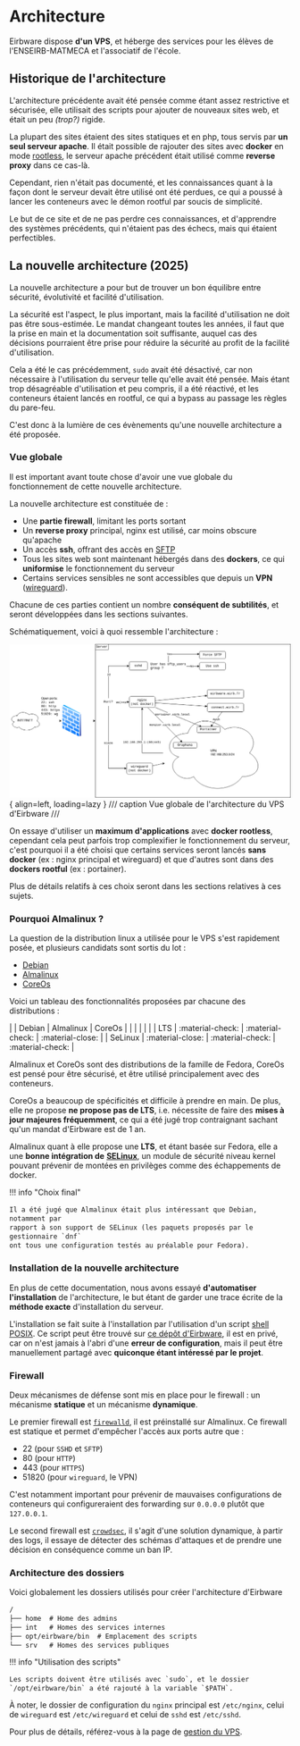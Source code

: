 # Architecture

Eirbware dispose **d'un VPS**, et héberge des services pour les élèves de
l'ENSEIRB-MATMECA et l'associatif de l'école.

## Historique de l'architecture

L'architecture précédente avait été pensée comme étant assez restrictive et
sécurisée, elle utilisait des scripts pour ajouter de nouveaux sites web, et
était un peu _(trop?)_ rigide.

La plupart des sites étaient des sites statiques et en php, tous servis par **un
seul serveur apache**. Il était possible de rajouter des sites avec **docker** en mode
[rootless](https://docs.docker.com/engine/security/rootless/), le serveur apache précédent était utilisé comme
**reverse proxy** dans ce cas-là.

Cependant, rien n'était pas documenté, et les connaissances quant à la façon
dont le serveur devait être utilisé ont été perdues, ce qui a poussé à lancer
les conteneurs avec le démon rootful par soucis de simplicité.

Le but de ce site et de ne pas perdre ces connaissances, et d'apprendre des
systèmes précédents, qui n'étaient pas des échecs, mais qui étaient perfectibles.

## La nouvelle architecture (2025)

La nouvelle architecture a pour but de trouver un bon équilibre entre sécurité,
évolutivité et facilité d'utilisation.

La sécurité est l'aspect, le plus important, mais la facilité d'utilisation ne
doit pas être sous-estimée. Le mandat changeant toutes les années, il faut que
la prise en main et la documentation soit suffisante, auquel cas des décisions
pourraient être prise pour réduire la sécurité au profit de la facilité
d'utilisation.

Cela a été le cas précédemment, `sudo` avait été désactivé, car non nécessaire à
l'utilisation du serveur telle qu'elle avait été pensée. Mais étant trop
désagréable d'utilisation et peu compris, il a été réactivé, et les conteneurs
étaient lancés en rootful, ce qui a bypass au passage les règles du pare-feu.

C'est donc à la lumière de ces évènements qu'une nouvelle architecture a été
proposée.

### Vue globale

Il est important avant toute chose d'avoir une vue globale du fonctionnement
de cette nouvelle architecture.

La nouvelle architecture est constituée de :

* Une **partie firewall**, limitant les ports sortant
* Un **reverse proxy** principal, nginx est utilisé, car moins obscure qu'apache
* Un accès **ssh**, offrant des accès en [SFTP](https://en.wikipedia.org/wiki/SSH_File_Transfer_Protocol)
* Tous les sites web sont maintenant hébergés dans des **dockers**, ce qui **uniformise** le fonctionnement du serveur
* Certains services sensibles ne sont accessibles que depuis un **VPN** ([wireguard](https://www.wireguard.com/)).

Chacune de ces parties contient un nombre **conséquent de subtilités**, et seront
développées dans les sections suivantes.

Schématiquement, voici à quoi ressemble l'architecture :

![Vue globale de l'architecture du VPS d'Eirbware](images/Eirbware.png){ align=left, loading=lazy }
/// caption
Vue globale de l'architecture du VPS d'Eirbware
///

On essaye d'utiliser un **maximum d'applications** avec **docker rootless**, cependant
cela peut parfois trop complexifier le fonctionnement du serveur, c'est pourquoi
il a été choisi que certains services seront lancés **sans docker**
(ex : nginx principal et wireguard) et que d'autres sont dans des **dockers rootful**
(ex : portainer).

Plus de détails relatifs à ces choix seront dans les sections relatives à ces sujets.

### Pourquoi Almalinux ?

La question de la distribution linux a utilisée pour le VPS s'est rapidement
posée, et plusieurs candidats sont sortis du lot :

* [Debian](https://www.debian.org/)
* [Almalinux](https://almalinux.org/)
* [CoreOs](https://fedoraproject.org/coreos/)

Voici un tableau des fonctionnalités proposées par chacune des distributions :

|         | Debian           | Almalinux        | CoreOs           |
|         |                  |                  |                  |
| LTS     | :material-check: | :material-check: | :material-close: |
| SeLinux | :material-close: | :material-check: | :material-check: |

Almalinux et CoreOs sont des distributions de la famille de Fedora, CoreOs est
pensé pour être sécurisé, et être utilisé principalement avec des conteneurs.

CoreOs a beaucoup de spécificités et difficile à prendre en main. De plus, elle
ne propose **ne propose pas de LTS**, i.e. nécessite de faire des **mises à
jour majeures fréquemment**, ce qui a été jugé trop contraignant sachant qu'un mandat d'Eirbware
est de 1 an.

Almalinux quant à elle propose une **LTS**, et étant basée sur Fedora, elle a
une **bonne intégration de** [**SELinux**](https://www.redhat.com/en/topics/linux/what-is-selinux), un module de sécurité niveau kernel pouvant
prévenir de montées en privilèges comme des échappements de docker.

!!! info "Choix final"

    Il a été jugé que Almalinux était plus intéressant que Debian, notamment par
    rapport à son support de SELinux (les paquets proposés par le gestionnaire `dnf`
    ont tous une configuration testés au préalable pour Fedora).

### Installation de la nouvelle architecture

En plus de cette documentation, nous avons essayé **d'automatiser l'installation** de
l'architecture, le but étant de garder une trace écrite de la **méthode exacte**
d'installation du serveur.

L'installation se fait suite à l'installation par l'utilisation d'un script
[shell POSIX](https://pubs.opengroup.org/onlinepubs/9699919799/utilities/V3_chap02.html).
Ce script peut être trouvé sur [ce dépôt d'Eirbware](https://github.com/Eirbware/server), il est en privé, car
on n'est jamais à l'abri d'une **erreur de configuration**, mais il peut être manuellement
partagé avec **quiconque étant intéressé par le projet**.

### Firewall

Deux mécanismes de défense sont mis en place pour le firewall : un mécanisme
**statique** et un mécanisme **dynamique**.

Le premier firewall est [`firewalld`](https://firewalld.org/), il est préinstallé sur Almalinux. Ce firewall
est statique et permet d'empêcher l'accès aux ports autre que :

* 22 (pour `SSHD` et `SFTP`)
* 80 (pour `HTTP`)
* 443 (pour `HTTPS`)
* 51820 (pour `wireguard`, le VPN)

C'est notamment important pour prévenir de mauvaises configurations de conteneurs
qui configureraient des forwarding sur `0.0.0.0` plutôt que `127.0.0.1`.

Le second firewall est [`crowdsec`](https://www.crowdsec.net/), il s'agit d'une
solution dynamique, à partir des logs, il essaye de détecter des schémas
d'attaques et de prendre une décision en conséquence comme un ban IP.

### Architecture des dossiers

Voici globalement les dossiers utilisés pour créer l'architecture d'Eirbware

```title="Dossiers principaux de l'architecture d'Eirbware"
/
├── home  # Home des admins
├── int   # Homes des services internes
├── opt/eirbware/bin  # Emplacement des scripts
└── srv   # Homes des services publiques
```

!!! info "Utilisation des scripts"

    Les scripts doivent être utilisés avec `sudo`, et le dossier
    `/opt/eirbware/bin` a été rajouté à la variable `$PATH`.

À noter, le dossier de configuration du `nginx` principal est `/etc/nginx`,
celui de `wireguard` est `/etc/wireguard` et celui de `sshd` est `/etc/sshd`.

Pour plus de détails, référez-vous à la page de [gestion du VPS](gestion_vps.md).
